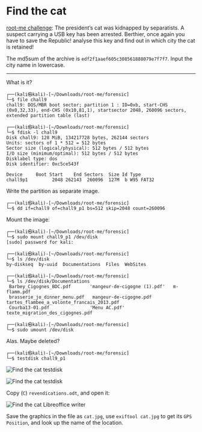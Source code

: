 # Find the cat

[root-me challenge](https://www.root-me.org/en/Challenges/Forensic/Find-the-cat): The president’s cat was kidnapped by separatists. A suspect carrying a USB key has been arrested. Berthier, once again you have to save the Republic! analyse this key and find out in which city the cat is retained!

The md5sum of the archive is `edf2f1aaef605c308561888079e7f7f7`. Input the city name in lowercase.

----

What is it?

```text
┌──(kali㉿kali)-[~/Downloads/root-me/forensic]
└─$ file chall9
chall9: DOS/MBR boot sector; partition 1 : ID=0xb, start-CHS (0x0,32,33), end-CHS (0x10,81,1), startsector 2048, 260096 sectors, extended partition table (last)
```

```text
┌──(kali㉿kali)-[~/Downloads/root-me/forensic]
└─$ fdisk -l chall9
Disk chall9: 128 MiB, 134217728 bytes, 262144 sectors
Units: sectors of 1 * 512 = 512 bytes
Sector size (logical/physical): 512 bytes / 512 bytes
I/O size (minimum/optimal): 512 bytes / 512 bytes
Disklabel type: dos
Disk identifier: 0xc5ce543f

Device     Boot Start    End Sectors  Size Id Type
chall9p1         2048 262143  260096  127M  b W95 FAT32
```

Write the partition as separate image.

```text
┌──(kali㉿kali)-[~/Downloads/root-me/forensic]
└─$ dd if=chall9 of=chall9_p1 bs=512 skip=2048 count=260096
```

Mount the image:

```text
┌──(kali㉿kali)-[~/Downloads/root-me/forensic]
└─$ sudo mount chall9_p1 /dev/disk                         
[sudo] password for kali: 
                                                                                                                                  
┌──(kali㉿kali)-[~/Downloads/root-me/forensic]
└─$ ls /dev/disk
by-diskseq  by-uuid  Documentations  Files  WebSites
                                                                                                                                  
┌──(kali㉿kali)-[~/Downloads/root-me/forensic]
└─$ ls /dev/disk/Documentations 
 Barbey_Cigognes_BDC.pdf       'mangeur-de-cigogne (1).pdf'   m-flamm.pdf
 brasserie_jo_dinner_menu.pdf   mangeur-de-cigogne.pdf        tartes_flambee_a_volonte_francais_2013.pdf
 Courba13-01.pdf               'Menu AC.pdf'                  texte_migration_des_cigognes.pdf
 
┌──(kali㉿kali)-[~/Downloads/root-me/forensic]
└─$ sudo umount /dev/disk
```

Alas. Maybe deleted?

```text
┌──(kali㉿kali)-[~/Downloads/root-me/forensic]
└─$ testdisk chall9_p1
```

![Find the cat testdisk](/_static/images/cat-testdisk1.png)

![Find the cat testdisk](/_static/images/cat-testdisk2.png)

Copy (`C`) `revendications.odt`, and open it:

![Find the cat Libreoffice writer](/_static/images/cat.png)

Save the graphics in the file as `cat.jpg`, use `exiftool cat.jpg` to get its `GPS Position`, and look up the name of the location.

